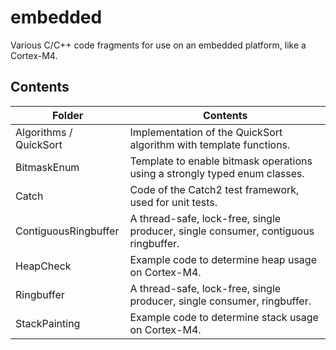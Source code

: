 

# embedded
Various C/C++ code fragments for use on an embedded platform, like a Cortex-M4.

## Contents

| Folder | Contents |
| ------ | -------- |
| Algorithms / QuickSort | Implementation of the QuickSort algorithm with template functions. |
| BitmaskEnum | Template to enable bitmask operations using a strongly typed enum classes. |
| Catch | Code of the Catch2 test framework, used for unit tests. |
| ContiguousRingbuffer | A thread-safe, lock-free, single producer, single consumer, contiguous ringbuffer. |
| HeapCheck | Example code to determine heap usage on Cortex-M4. |
| Ringbuffer | A thread-safe, lock-free, single producer, single consumer, ringbuffer. |
| StackPainting | Example code to determine stack usage on Cortex-M4. |
